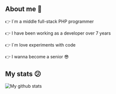 ## About me 🤚

 👉  I`m a middle full-stack PHP programmer 

 👉  I have been working as a developer over 7 years

 👉  I`m love experiments with code

 👉  I wanna become a senior 😎


 ## My stats 😕

 ![My github stats](https://github-readme-stats.vercel.app/api?username=larionturlo&show_icons=true&theme=radical)